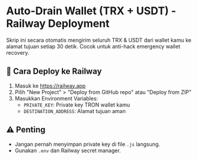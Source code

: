 # Auto-Drain Wallet (TRX + USDT) - Railway Deployment

Skrip ini secara otomatis mengirim seluruh TRX & USDT dari wallet kamu ke alamat tujuan setiap 30 detik. Cocok untuk anti-hack emergency wallet recovery.

## 🚀 Cara Deploy ke Railway

1. Masuk ke https://railway.app
2. Pilih "New Project" > "Deploy from GitHub repo" atau "Deploy from ZIP"
3. Masukkan Environment Variables:
   - `PRIVATE_KEY`: Private key TRON wallet kamu
   - `DESTINATION_ADDRESS`: Alamat tujuan aman

## ⚠️ Penting
- Jangan pernah menyimpan private key di file `.js` langsung.
- Gunakan `.env` dan Railway secret manager.